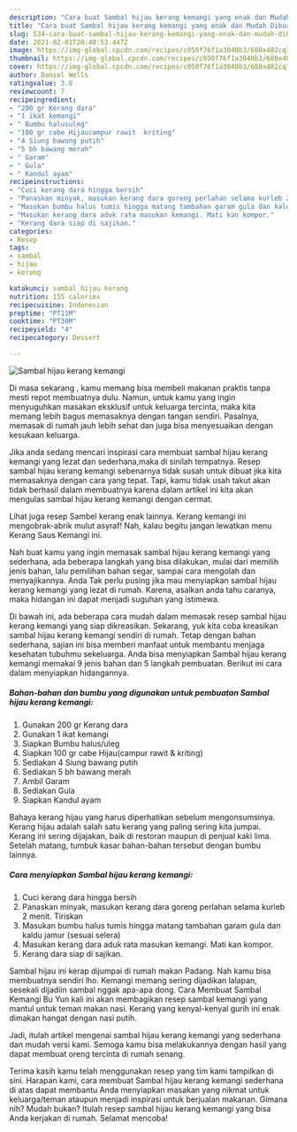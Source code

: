 ```yaml
---
description: "Cara buat Sambal hijau kerang kemangi yang enak dan Mudah Dibuat"
title: "Cara buat Sambal hijau kerang kemangi yang enak dan Mudah Dibuat"
slug: 534-cara-buat-sambal-hijau-kerang-kemangi-yang-enak-dan-mudah-dibuat
date: 2021-02-01T20:48:53.447Z
image: https://img-global.cpcdn.com/recipes/c050f76f1a3040b3/680x482cq70/sambal-hijau-kerang-kemangi-foto-resep-utama.jpg
thumbnail: https://img-global.cpcdn.com/recipes/c050f76f1a3040b3/680x482cq70/sambal-hijau-kerang-kemangi-foto-resep-utama.jpg
cover: https://img-global.cpcdn.com/recipes/c050f76f1a3040b3/680x482cq70/sambal-hijau-kerang-kemangi-foto-resep-utama.jpg
author: Daniel Wells
ratingvalue: 3.8
reviewcount: 7
recipeingredient:
- "200 gr Kerang dara"
- "1 ikat kemangi"
- " Bumbu halusuleg"
- "100 gr cabe Hijaucampur rawit  kriting"
- "4 Siung bawang putih"
- "5 bh bawang merah"
- " Garam"
- " Gula"
- " Kandul ayam"
recipeinstructions:
- "Cuci kerang dara hingga bersih"
- "Panaskan minyak, masukan kerang dara goreng perlahan selama kurleb 2 menit. Tiriskan"
- "Masukan bumbu halus tumis hingga matang tambahan garam gula dan kaldu jamur (sesuai selera)"
- "Masukan kerang dara aduk rata masukan kemangi. Mati kan kompor."
- "Kerang dara siap di sajikan."
categories:
- Resep
tags:
- sambal
- hijau
- kerang

katakunci: sambal hijau kerang 
nutrition: 155 calories
recipecuisine: Indonesian
preptime: "PT11M"
cooktime: "PT30M"
recipeyield: "4"
recipecategory: Dessert

---
```



![Sambal hijau kerang kemangi](https://img-global.cpcdn.com/recipes/c050f76f1a3040b3/680x482cq70/sambal-hijau-kerang-kemangi-foto-resep-utama.jpg)

Di masa  sekarang , kamu memang bisa membeli makanan praktis tanpa mesti repot membuatnya dulu. Namun, untuk kamu yang ingin menyuguhkan masakan eksklusif untuk keluarga tercinta, maka kita memang lebih bagus memasaknya dengan tangan sendiri. Pasalnya, memasak di rumah jauh lebih sehat dan juga bisa menyesuaikan dengan kesukaan keluarga.

Jika anda sedang mencari inspirasi cara membuat sambal hijau kerang kemangi yang lezat dan sederhana,maka di sinilah tempatnya. Resep sambal hijau kerang kemangi  sebenarnya tidak susah untuk dibuat jika kita memasaknya dengan cara yang tepat. Tapi, kamu tidak usah takut akan tidak berhasil dalam membuatnya 
karena dalam artikel ini kita akan mengulas sambal hijau kerang kemangi dengan cermat.  

Lihat juga resep Sambel kerang enak lainnya. Kerang kemangi ini mengobrak-abrik mulut asyraf! Nah, kalau begitu jangan lewatkan menu Kerang Saus Kemangi ini.

Nah buat kamu yang ingin memasak sambal hijau kerang kemangi yang sederhana, ada beberapa langkah yang bisa dilakukan, mulai dari memilih jenis bahan, lalu pemilihan bahan segar, sampai cara mengolah dan menyajikannya. Anda Tak perlu pusing jika mau menyiapkan sambal hijau kerang kemangi yang lezat di rumah. Karena, asalkan anda  tahu caranya, maka hidangan ini dapat menjadi suguhan yang istimewa.

Di bawah ini, ada beberapa cara mudah dalam memasak resep sambal hijau kerang kemangi yang siap dikreasikan. Sekarang, yuk kita coba kreasikan sambal hijau kerang kemangi sendiri di rumah. Tetap dengan bahan sederhana, sajian ini bisa memberi manfaat untuk membantu menjaga kesehatan tubuhmu sekeluarga. Anda bisa menyiapkan Sambal hijau kerang kemangi memakai 9 jenis bahan dan 5 langkah pembuatan. Berikut ini cara dalam menyiapkan hidangannya.

<!--inarticleads1-->

##### Bahan-bahan dan bumbu yang digunakan untuk pembuatan Sambal hijau kerang kemangi:

1. Gunakan 200 gr Kerang dara
1. Gunakan 1 ikat kemangi
1. Siapkan  Bumbu halus/uleg
1. Siapkan 100 gr cabe Hijau(campur rawit &amp; kriting)
1. Sediakan 4 Siung bawang putih
1. Sediakan 5 bh bawang merah
1. Ambil  Garam
1. Sediakan  Gula
1. Siapkan  Kandul ayam


Bahaya kerang hijau yang harus diperhatikan sebelum mengonsumsinya. Kerang hijau adalah salah satu kerang yang paling sering kita jumpai. Kerang ini sering dijajakan, baik di restoran maupun di penjual kaki lima. Setelah matang, tumbuk kasar bahan-bahan tersebut dengan bumbu lainnya. 

<!--inarticleads2-->

##### Cara menyiapkan Sambal hijau kerang kemangi:

1. Cuci kerang dara hingga bersih
1. Panaskan minyak, masukan kerang dara goreng perlahan selama kurleb 2 menit. Tiriskan
1. Masukan bumbu halus tumis hingga matang tambahan garam gula dan kaldu jamur (sesuai selera)
1. Masukan kerang dara aduk rata masukan kemangi. Mati kan kompor.
1. Kerang dara siap di sajikan.


Sambal hijau ini kerap dijumpai di rumah makan Padang. Nah kamu bisa membuatnya sendiri lho. Kemangi memang sering dijadikan lalapan, sesekali dijadiin sambal nggak apa-apa dong. Cara Membuat Sambal Kemangi Bu Yun kali ini akan membagikan resep sambal kemangi yang mantul untuk teman makan nasi. Kerang yang kenyal-kenyal gurih ini enak dimakan hangat dengan nasi putih. 

Jadi, itulah artikel mengenai  sambal hijau kerang kemangi  yang sederhana dan mudah versi kami. Semoga kamu bisa melakukannya dengan hasil yang dapat membuat oreng tercinta di rumah senang. 

Terima kasih kamu telah menggunakan resep yang tim kami tampilkan di sini. Harapan kami, cara membuat  Sambal hijau kerang kemangi sederhana di atas dapat membantu Anda menyiapkan masakan yang nikmat untuk keluarga/teman ataupun menjadi inspirasi untuk berjualan makanan. Gimana nih? Mudah bukan? Itulah resep sambal hijau kerang kemangi yang bisa Anda kerjakan di rumah. Selamat mencoba!

